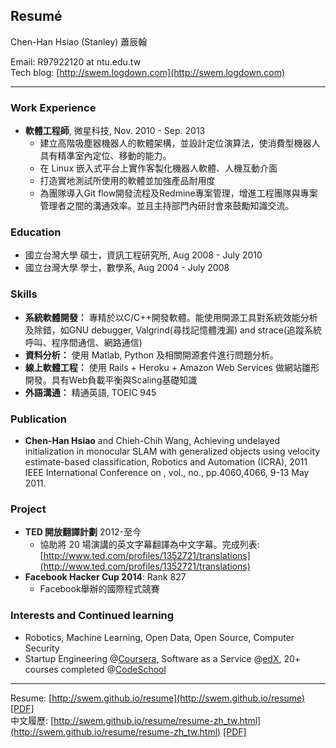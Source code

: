 ## Resumé


Chen-Han Hsiao (Stanley) 蕭辰翰

Email: R97922120 at ntu.edu.tw  
Tech blog: [http://swem.logdown.com](http://swem.logdown.com)

---------------------------------------

### Work Experience

*   **軟體工程師**, 微星科技,
    Nov. 2010 - Sep. 2013
    - 建立高階吸塵器機器人的軟體架構，並設計定位演算法，使消費型機器人具有精準室內定位、移動的能力。
    - 在 Linux 嵌入式平台上實作客製化機器人軟體、人機互動介面
    - 打造實地測試所使用的軟體並加強產品耐用度
    - 為團隊導入Git flow開發流程及Redmine專案管理，增進工程團隊與專案管理者之間的溝通效率。並且主持部門內研討會來鼓勵知識交流。

### Education

*   國立台灣大學
    碩士，資訊工程研究所, Aug 2008 - July 2010
*   國立台灣大學
    學士，數學系, Aug 2004 - July 2008

### Skills

*   **系統軟體開發：** 專精於以C/C++開發軟體。能使用開源工具對系統效能分析及除錯，如GNU debugger, Valgrind(尋找記憶體洩漏) and strace(追蹤系統呼叫、程序間通信、網路通信)
*   **資料分析：** 使用 Matlab, Python 及相關開源套件進行問題分析。
*   **線上軟體工程：** 使用 Rails + Heroku + Amazon Web Services 做網站雛形開發。具有Web負載平衡與Scaling基礎知識
*   **外語溝通：** 精通英語, TOEIC 945

### Publication

*   **Chen-Han Hsiao** and Chieh-Chih Wang, Achieving undelayed initialization in monocular SLAM with generalized objects using velocity estimate-based classification, Robotics and Automation (ICRA), 2011 IEEE International Conference on , vol., no., pp.4060,4066, 9-13 May 2011.

### Project

*   **TED 開放翻譯計劃** 2012-至今
    -  協助將 20 場演講的英文字幕翻譯為中文字幕。完成列表: [http://www.ted.com/profiles/1352721/translations](http://www.ted.com/profiles/1352721/translations)
*   **Facebook Hacker Cup 2014**: Rank 827
    - Facebook舉辦的國際程式競賽

### Interests and Continued learning

*   Robotics, Machine Learning, Open Data, Open Source, Computer Security
*   Startup Engineering @[Coursera](https://www.coursera.org/), Software as a Service @[edX](https://www.edx.org/), 20+ courses completed @[CodeSchool](https://www.codeschool.com/users/swem)

---------------------------------------

Resume: [http://swem.github.io/resume](http://swem.github.io/resume) [[PDF]](https://raw.github.com/swem/resume/master/resume.pdf)  
中文履歷: [http://swem.github.io/resume/resume-zh_tw.html](http://swem.github.io/resume/resume-zh_tw.html) [[PDF]](https://raw.github.com/swem/resume/master/resume-zh_tw.pdf)
